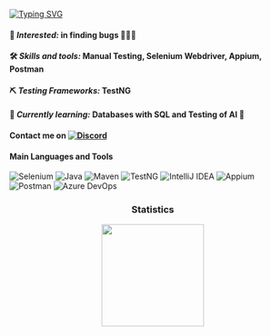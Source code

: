 
[![Typing SVG](https://readme-typing-svg.demolab.com?font=buda&weight=900&size=28&pause=500&color=0ADA2BD4&center=true&vCenter=true&width=435&lines=%F0%9F%9A%80+Hi%2C+I+am+Ina%2C+;QA+Automation+Engineer+%F0%9F%9A%80)](https://git.io/typing-svg)

#### 👀 *Interested:* in finding bugs 🐞🐛🐜 
#### 🛠 *Skills and tools:* Manual Testing, Selenium Webdriver, Appium, Postman
#### ⛏ *Testing Frameworks:* TestNG
#### 🌱 *Currently learning:* Databases with SQL and Testing of AI 🤖
#### Contact me on [![Discord](https://img.shields.io/badge/Discord-7289DA?style=for-the-badge&logo=discord&logoColor=white)](https://discord.gg/nT7rfNJ2VT)

  


#### Main Languages and Tools

![Selenium](https://img.shields.io/badge/Selenium-43B02A?style=for-the-badge&logo=Selenium&logoColor=white)
![Java](https://img.shields.io/badge/Java-007396?style=for-the-badge&logo=java&logoColor=white)
![Maven](https://img.shields.io/badge/apache_maven-C71A36?style=for-the-badge&logo=apachemaven&logoColor=white)
![TestNG](https://img.shields.io/badge/TestNG-FF8300?style=for-the-badge&logo=testng&logoColor=white)
![IntelliJ IDEA](https://img.shields.io/badge/IntelliJIDEA-000000.svg?style=for-the-badge&logo=intellij-idea&logoColor=white)
![Appium](https://img.shields.io/badge/Appium-472B88?style=for-the-badge&logo=appium&logoColor=white)
![Postman](https://img.shields.io/badge/Postman-FF6C37?style=for-the-badge&logo=postman&logoColor=white)
![Azure DevOps](https://img.shields.io/badge/Azure_DevOps-0078D7?style=for-the-badge&logo=azure-devops&logoColor=white)


<h3 align="center">Statistics</h3>

<div align="center">
    <img align="center" src="http://github-profile-summary-cards.vercel.app/api/cards/profile-details?username=inammar&theme=vue" height="180em" />
</div>



